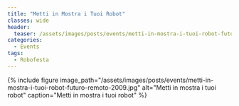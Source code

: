 ```yaml
---
title: "Metti in Mostra i Tuoi Robot"
classes: wide
header:
  teaser: /assets/images/posts/events/metti-in-mostra-i-tuoi-robot-futuro-remoto-2009.jpg
categories:
  - Events
tags:
  - Robofesta
---
```


{% include figure image_path="/assets/images/posts/events/metti-in-mostra-i-tuoi-robot-futuro-remoto-2009.jpg" alt="Metti in mostra i tuoi robot" caption="Metti in mostra i tuoi robot" %}